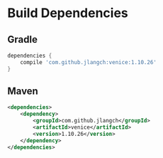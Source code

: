 # Build Dependencies


## Gradle

```groovy
dependencies {
    compile 'com.github.jlangch:venice:1.10.26'
}
```

## Maven

```xml
<dependencies>
    <dependency>
        <groupId>com.github.jlangch</groupId>
        <artifactId>venice</artifactId>
        <version>1.10.26</version>
    </dependency>
</dependencies>
```
